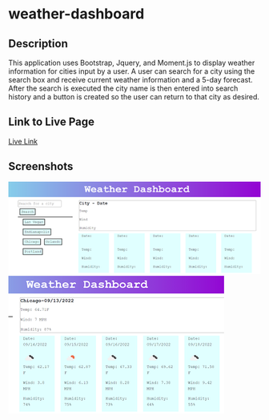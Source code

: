 # weather-dashboard

## Description
This application uses Bootstrap, Jquery, and Moment.js to display weather information for cities input by a user. A user can search for a city using the search box and receive current weather information and a 5-day forecast. After the search is executed the city name is then entered into search history and a button is created so the user can return to that city as desired.

## Link to Live Page
[Live Link]()

## Screenshots
![Image of weather page without info](./assets/images/screenshot1.png)
![Image of weather info and 5-day forecast](./assets/images/screenshot2.png)